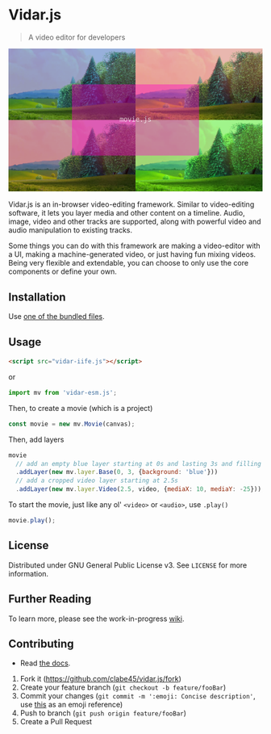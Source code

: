 # Vidar.js
> A video editor for developers

![Screenshot](screenshots/2018-11-03_0.png)

Vidar.js is an in-browser video-editing framework. Similar to video-editing software, it lets you layer media and other content on a timeline. Audio, image, video and other tracks are supported, along with powerful video and audio manipulation to existing tracks.

Some things you can do with this framework are making a video-editor with a UI, making a machine-generated video, or just having fun mixing videos. Being very flexible and extendable, you can choose to only use the core components or define your own.

## Installation

Use [one of the bundled files](dist).

## Usage

```html
<script src="vidar-iife.js"></script>
```

or

```js
import mv from 'vidar-esm.js';
```

Then, to create a movie (which is a project)
```js
const movie = new mv.Movie(canvas);
```

Then, add layers
```js
movie
  // add an empty blue layer starting at 0s and lasting 3s and filling the entire screen
  .addLayer(new mv.layer.Base(0, 3, {background: 'blue'}))
  // add a cropped video layer starting at 2.5s
  .addLayer(new mv.layer.Video(2.5, video, {mediaX: 10, mediaY: -25}));
```

To start the movie, just like any ol' `<video>` or `<audio>`, use `.play()`
```js
movie.play();
```

## License

Distributed under GNU General Public License v3. See `LICENSE` for more information.

## Further Reading

To learn more, please see the work-in-progress [wiki](https://github.com/clabe45/vidar.js/wiki).

## Contributing

* Read [the docs](docs/).

1. Fork it (https://github.com/clabe45/vidar.js/fork)
2. Create your feature branch (`git checkout -b feature/fooBar`)
3. Commit your changes (`git commit -m ':emoji: Concise description'`, use [this](http://gitmoji.carloscuesta.me/) as an emoji reference)
4. Push to branch (`git push origin feature/fooBar`)
5. Create a Pull Request
